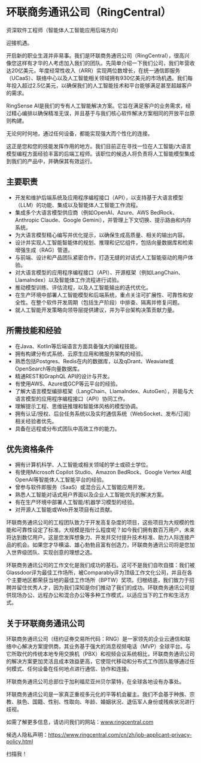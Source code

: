 # 环联商务通讯公司（RingCentral）
资深软件工程师（智能体人工智能应用后端方向）

迎接机遇。

开启新的职业生涯并非易事。我们是环联商务通讯公司（RingCentral），很高兴像您这样有才华的人考虑加入我们的团队。先简单介绍一下我们公司，我们年营收达20亿美元，年度经常性收入（ARR）实现两位数增长，在统一通信即服务（UCaaS）、联络中心以及人工智能相关领域拥有930亿美元的市场机遇。我们每年投入超过2.5亿美元，以确保我们的人工智能技术和平台能够满足甚至超越客户的需求。

RingSense AI是我们的专有人工智能解决方案。它旨在满足客户的业务需求，经过精心编排以确保精准无误，并且基于与我们核心软件解决方案相同的开放平台原则构建。

无论何时何地，通过任何设备，都能实现强大而个性化的连接。

这正是您和您的技能发挥作用的地方。我们目前正在寻找一位在人工智能/大语言模型编程方面经验丰富的后端工程师。该职位的候选人将负责将人工智能模型集成到我们的产品中，并确保其有效运行。
## 主要职责
- 开发和维护后端系统及应用程序编程接口（API），以支持基于大语言模型（LLM）的功能、集成以及智能体人工智能工作流程。
- 集成多个大语言模型供应商（例如OpenAI、Azure、AWS BedRock、Anthropic Claude、Google Gemini），并管理上下文切换、提示路由和内存系统。
- 为大语言模型精心编写并优化提示，以确保生成高质量、相关的输出内容。
- 设计并实现人工智能智能体的规划、推理和记忆组件，包括向量数据库和检索增强生成（RAG）管道。
- 与前端、设计和产品团队紧密合作，打造无缝的对话式人工智能驱动的用户体验。
- 对大语言模型的应用程序编程接口（API）、开源框架（例如LangChain、LlamaIndex）以及智能体工作流程进行试验。
- 推动模型训练、评估流程，以及人工智能输出的迭代优化。
- 在生产环境中部署人工智能模型和后端系统，重点关注可扩展性、可靠性和安全性。在整个软件开发周期（包括生产阶段）中排查、隔离并修复问题。
- 就人工智能开发策略向领导层提供建议，并为平台架构决策贡献力量。
## 所需技能和经验
- 在Java、Kotlin等后端语言方面具备强大的编程技能。
- 拥有构建分布式系统、云原生应用和微服务架构的经验。
- 熟悉包括Postgres、Redis在内的数据库，以及qDrant、Weaviate或OpenSearch等向量数据库。
- 精通REST和GraphQL API的设计与开发。
- 有使用AWS、Azure或GCP等云平台的经验。
- 了解大语言模型编排框架（LangChain、LlamaIndex、AutoGen），并能与大语言模型的应用程序编程接口（API）协同工作。
- 理解提示工程、思维链推理和智能体风格的模型协调。
- 拥有认证/授权、后台任务系统以及实时通信系统（WebSocket、发布/订阅）相关经验者优先。
- 具备在远程或分布式团队中高效工作的能力。
## 优先资格条件
- 拥有计算机科学、人工智能或相关领域的学士或硕士学位。
- 有使用Microsoft Copilot Studio、Amazon BedRock、Google Vertex AI或OpenAI等智能体人工智能平台的经验。
- 曾参与软件即服务（SaaS）或混合云人工智能应用开发。
- 熟悉人工智能对话式用户界面以及企业人工智能优先的解决方案。
- 有在生产环境中部署人工智能/机器学习模型的经验。
- 对开源人工智能或Web开发项目有过贡献。

环联商务通讯公司的工程团队致力于开发高复杂度的项目，这些项目为大规模的性能和可靠性设定了标准。大规模是指什么程度呢？如今我们拥有数百万用户，未来将达到数亿用户。这是您发挥想象力、开发并交付提升技术标准、助力人际连接产品的机会。如果您才华横溢、雄心勃勃且富有创造力，环联商务通讯公司将是您加入世界级团队、实现创意的理想之选。

环联商务通讯公司的工作文化是我们成功的基石。这可不是我们自吹自擂：我们被Glassdoor评为最佳工作场所，被Comparably评为顶级工作文化公司，并且在各个主要地区都荣获当地的最佳工作场所（BPTW）奖项。归根结底，我们致力于招聘并留住优秀人才，因为我们深知是你们推动了我们的成功。环联商务通讯公司提供现场办公、远程办公和混合办公等多种工作模式，以适应当下的工作和生活方式。
## 关于环联商务通讯公司
环联商务通讯公司（纽约证券交易所代码：RNG）是一家领先的企业云通信和联络中心解决方案提供商，其业务基于强大的消息视频电话（MVP）全球平台。与它所取代的传统本地专用交换机（PBX）和视频会议系统相比，环联商务通讯公司的解决方案更加灵活且成本效益更高，它使现代移动和分布式工作团队能够通过任何模式、任何设备在任何地点进行通信、协作和连接。

环联商务通讯公司总部位于加利福尼亚州贝尔蒙特，在全球各地设有办事处。

环联商务通讯公司是一家真正重视多元化的平等机会雇主。我们不会基于种族、宗教、肤色、国籍、性别、性取向、年龄、婚姻状况、退伍军人身份或残疾状况进行歧视。

如需了解更多信息，请访问我们的网站：www.ringcentral.com

候选人隐私声明：https://www.ringcentral.com/cn/zh/job-applicant-privacy-policy.html

扫描我！ 